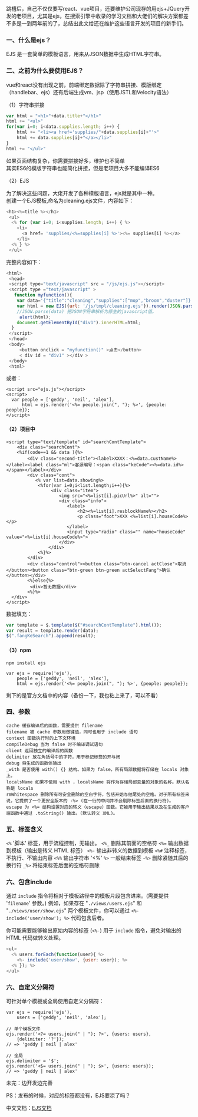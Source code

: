 跳槽后，自己不仅仅要写react、vue项目，还要维护公司现存的用ejs+JQuery开发的老项目，尤其是ejs，在搜索引擎中收录的学习文档和大佬们的解决方案都差不多是一到两年前的了，总结出此文给还在维护这些语言开发的项目的新手们。
### 一、什么是ejs？
EJS 是一套简单的模板语言，用来从JSON数据中生成HTML字符串。
### 二、之前为什么要使用EJS？
vue和react没有出现之前，前端绑定数据除了字符串拼接、模版绑定（handlebar、ejs）还有后端生成vm、jsp（使用JSTL和Velocity语法）

（1）字符串拼接
```javascript
var html = "<h1>"+data.title+"</h1>"
html += "<ul>"
for(var i=0; i<data.supplies.length; i++) {
    html += "<li><a href='supplies/"+data.supplies[i]+"'>"
    html += data.supplies[i]+"</a></li>"
}
html += "</ul>"
```
如果页面结构复杂，你需要拼接好多，维护也不简单<br>
其实ES6的模版字符串也能简化拼接，但是老项目大多不能编译ES6

（2）EJS

为了解决这些问题，大佬开发了各种模版语言，ejs就是其中一种。<br>
创建一个EJS模板,命名为cleaning.ejs文件，内容如下：
```javascript
<h1><%=title %></h1>
 <ul>  
  <% for (var i=0; i<supplies.length; i++) { %>       
    <li> 
      <a href= 'supplies/<%=supplies[i] %>'><%= supplies[i] %></a>        
    </li>   
  <% } %>
 </ul>
```
完整内容如下：
```javascript
<html>
 <head>
 <script type="text/javascript" src = "/js/ejs.js"></script>
 <script type ="text/javascript" >
   function myfunction(){
    var data='{"title":"cleaning","supplies":["mop","broom","duster"]}'
    var html = new EJS({url: '/js/tmpl/cleaning.ejs'}).render(JSON.parse(data));
    //JSON.parse(data) 把JSON字符串解析为原生的javascript值。
     alert(html);     
    document.getElementById("div1").innerHTML=html;
  }
 </script>
 </head>
 <body>
     <button onclick = "myfunction()" >点击</button>
     < div id = "div1" ></div >
 </body>
 <html>
```
或者：
```
<script src="ejs.js"></script>
<script>
  var people = ['geddy', 'neil', 'alex'],
      html = ejs.render('<%= people.join(", "); %>', {people: people});
</script>
```
#### （2）项目中
```
<script type="text/template" id="searchContTemplate">
    <div class="searchCont">	
	<%if(code==1 && data ){%>
	    <div class="second-title"><label>XXXX：<%=data.custName%></label><label class="ml">客源编号：<span class="keCode"><%=data.id%></span></label></div>
	    <div class="cont">
           <% var list=data.showing%>
		    <%for(var i=0;i<list.length;i++){%>
		         <div class="item">
		            <img src="<%=list[i].picUrl%>" alt="">
		            <div class="info">
		               <label>	
	                       <h2><%=list[i].resblockName%></h2>
	                       <p class="foot">XXX <%=list[i].houseCode%></p>
                       </label>
                       <input type="radio" class="" name="houseCode" value="<%=list[i].houseCode%>">
		            </div>
		        </div>
		    <%}%>
	    </div>
	    <div class="control"><button class="btn-cancel actClose">取消</button><button class="btn-green btn-green actSelectFang">确认</button></div>
	    <%}else{%>
	     <div>暂无数据</div>
	    <%}%>
  </div>		    
</script>
```
数据填充：

```javascript
var template = $.template($("#searchContTemplate").html());
var result = template.render(data);
$(".fangKeSearch").append(result);
```
#### （3）npm
```
npm install ejs
```
```
var ejs = require('ejs'),
    people = ['geddy', 'neil', 'alex'],
    html = ejs.render('<%= people.join(", "); %>', {people: people});
```
剩下的是官方文档中的内容（备份一下，我也粘上来了，可以不看）
### 四、参数
```
cache 缓存编译后的函数，需要提供 filename
filename 被 cache 参数用做键值，同时也用于 include 语句
context 函数执行时的上下文环境
compileDebug 当为 false 时不编译调试语句
client 返回独立的编译后的函数
delimiter 放在角括号中的字符，用于标记标签的开与闭
debug 将生成的函数体输出
_with 是否使用 with() {} 结构。如果为 false，所有局部数据将存储在 locals 对象上。
localsName 如果不使用 with ，localsName 将作为存储局部变量的对象的名称。默认名称是 locals
rmWhitespace 删除所有可安全删除的空白字符，包括开始与结尾处的空格。对于所有标签来说，它提供了一个更安全版本的 -%> (在一行的中间并不会剔除标签后面的换行符)。
escape 为 <%= 结构设置对应的转义（escape）函数。它被用于输出结果以及在生成的客户端函数中通过 .toString() 输出。(默认转义 XML)。
```
### 五、标签含义
`<%` '脚本' 标签，用于流程控制，无输出。
`<%_` 删除其前面的空格符
`<%=` 输出数据到模板（输出是转义 HTML 标签）
`<%-` 输出非转义的数据到模板
`<%#` 注释标签，不执行、不输出内容
`<%%` 输出字符串 '<%'
`%>` 一般结束标签
`-%>` 删除紧随其后的换行符
`_%>` 将结束标签后面的空格符删除

### 六、包含include
通过 `include` 指令将相对于模板路径中的模板片段包含进来。(需要提供 '`filename`' 参数。) 例如，如果存在 "`./views/users.ejs`" 和 "`./views/user/show.ejs`" 两个模板文件，你可以通过 `<%- include('user/show'); %>` 代码包含后者。

你可能需要能够输出原始内容的标签 (`<%-`) 用于 `include` 指令，避免对输出的 HTML 代码做转义处理。
```javascript
<ul>
  <% users.forEach(function(user){ %>
    <%- include('user/show', {user: user}); %>
  <% }); %>
</ul>
```
### 六、自定义分隔符
可针对单个模板或全局使用自定义分隔符：
```
var ejs = require('ejs'),
    users = ['geddy', 'neil', 'alex'];

// 单个模板文件
ejs.render('<?= users.join(" | "); ?>', {users: users},
    {delimiter: '?'});
// => 'geddy | neil | alex'

// 全局
ejs.delimiter = '$';
ejs.render('<$= users.join(" | "); $>', {users: users});
// => 'geddy | neil | alex'
```

未完：边开发边完善

PS：发布的时候，对应的标签都没有，EJS要凉了吗？

中文文档：[EJS文档](https://ejs.bootcss.com/)